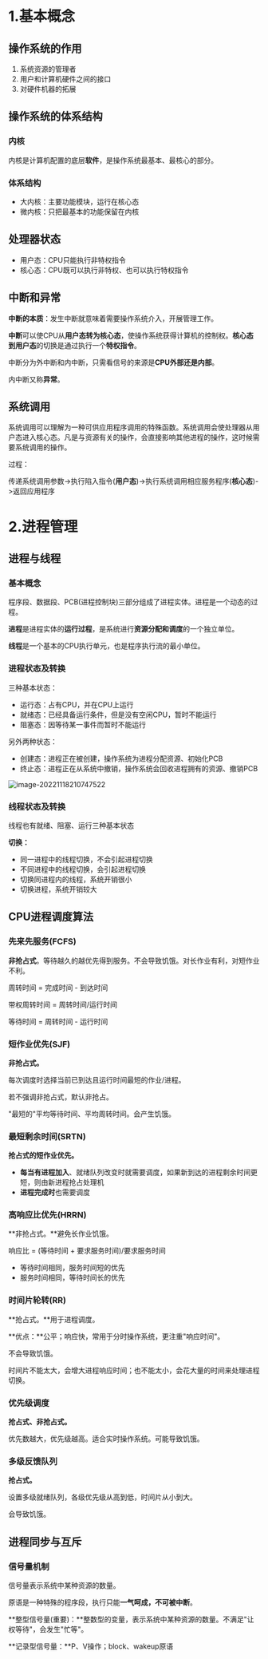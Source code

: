 # 1.基本概念

## 操作系统的作用

1. 系统资源的管理者
2. 用户和计算机硬件之间的接口
3. 对硬件机器的拓展

## 操作系统的体系结构

### 内核

内核是计算机配置的底层**软件**，是操作系统最基本、最核心的部分。

### 体系结构

- 大内核：主要功能模块，运行在核心态
- 微内核：只把最基本的功能保留在内核

## 处理器状态

- 用户态：CPU只能执行非特权指令
- 核心态：CPU既可以执行非特权、也可以执行特权指令

## 中断和异常

**中断的本质**：发生中断就意味着需要操作系统介入，开展管理工作。

**中断**可以使CPU从**用户态转为核心态**，使操作系统获得计算机的控制权。**核心态到用户态**的切换是通过执行一个**特权指令**。

中断分为外中断和内中断，只需看信号的来源是**CPU外部还是内部**。

内中断又称**异常**。

## 系统调用

系统调用可以理解为一种可供应用程序调用的特殊函数。系统调用会使处理器从用户态进入核心态。凡是与资源有关的操作，会直接影响其他进程的操作，这时候需要系统调用的操作。

过程：

传递系统调用参数->执行陷入指令(**用户态**)->执行系统调用相应服务程序(**核心态**)->返回应用程序

# 2.进程管理

## 进程与线程

### **基本概念**

程序段、数据段、PCB(进程控制块)三部分组成了进程实体。进程是一个动态的过程。

**进程**是进程实体的**运行过程**，是系统进行**资源分配和调度**的一个独立单位。

**线程**是一个基本的CPU执行单元，也是程序执行流的最小单位。

### 进程状态及转换

三种基本状态：

- 运行态：占有CPU，并在CPU上运行
- 就绪态：已经具备运行条件，但是没有空闲CPU，暂时不能运行
- 阻塞态：因等待某一事件而暂时不能运行

另外两种状态：

- 创建态：进程正在被创建，操作系统为进程分配资源、初始化PCB
- 终止态：进程正在从系统中撤销，操作系统会回收进程拥有的资源、撤销PCB

![image-20221118210747522](C:\Users\52908\AppData\Roaming\Typora\typora-user-images\image-20221118210747522.png)

### 线程状态及转换

线程也有就绪、阻塞、运行三种基本状态

**切换：**

- 同一进程中的线程切换，不会引起进程切换
- 不同进程中的线程切换，会引起进程切换
- 切换同进程内的线程，系统开销很小
- 切换进程，系统开销较大

## CPU进程调度算法

### 先来先服务(FCFS)

**非抢占式**。等待越久的越优先得到服务。不会导致饥饿。对长作业有利，对短作业不利。

周转时间 = 完成时间 - 到达时间

带权周转时间 = 周转时间/运行时间

等待时间 = 周转时间 - 运行时间

### 短作业优先(SJF)

**非抢占式。**

每次调度时选择当前已到达且运行时间最短的作业/进程。

若不强调非抢占式，默认非抢占。

"最短的"平均等待时间、平均周转时间。会产生饥饿。

### 最短剩余时间(SRTN)

**抢占式的短作业优先。**

- **每当有进程加入**、就绪队列改变时就需要调度，如果新到达的进程剩余时间更短，则由新进程抢占处理机
- **进程完成时**也需要调度

### 高响应比优先(HRRN)

**非抢占式。**避免长作业饥饿。

响应比 = (等待时间 + 要求服务时间)/要求服务时间

- 等待时间相同，服务时间短的优先
- 服务时间相同，等待时间长的优先

### 时间片轮转(RR)

**抢占式。**用于进程调度。

**优点：**公平；响应快，常用于分时操作系统，更注重"响应时间"。

不会导致饥饿。

时间片不能太大，会增大进程响应时间；也不能太小，会花大量的时间来处理进程切换。

### **优先级调度**

**抢占式、非抢占式。**

优先数越大，优先级越高。适合实时操作系统。可能导致饥饿。

### 多级反馈队列

**抢占式。**

设置多级就绪队列，各级优先级从高到低，时间片从小到大。

会导致饥饿。

## 进程同步与互斥

### 信号量机制

信号量表示系统中某种资源的数量。

原语是一种特殊的程序段，执行只能**一气呵成，不可被中断**。

**整型信号量(重要)：**整数型的变量，表示系统中某种资源的数量。不满足"让权等待"，会发生"忙等"。

**记录型信号量：**P、V操作；block、wakeup原语
